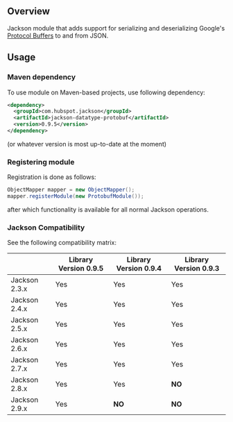 ## Overview

Jackson module that adds support for serializing and deserializing Google's 
[Protocol Buffers](https://code.google.com/p/protobuf/) to and from JSON.

## Usage

### Maven dependency

To use module on Maven-based projects, use following dependency:

```xml
<dependency>
  <groupId>com.hubspot.jackson</groupId>
  <artifactId>jackson-datatype-protobuf</artifactId>
  <version>0.9.5</version>
</dependency>
```

(or whatever version is most up-to-date at the moment)

### Registering module

Registration is done as follows:

```java
ObjectMapper mapper = new ObjectMapper();
mapper.registerModule(new ProtobufModule());
```

after which functionality is available for all normal Jackson operations.

### Jackson Compatibility

See the following compatibility matrix:

| | Library Version 0.9.5 | Library Version 0.9.4 | Library Version 0.9.3 |
| ----- | --------------------- | --------------------- | --------------------- |
| Jackson 2.3.x | Yes | Yes | Yes |
| Jackson 2.4.x | Yes | Yes | Yes |
| Jackson 2.5.x | Yes | Yes | Yes |
| Jackson 2.6.x | Yes | Yes | Yes |
| Jackson 2.7.x | Yes | Yes | Yes |
| Jackson 2.8.x | Yes | Yes | **NO** |
| Jackson 2.9.x | Yes | **NO** | **NO** |
